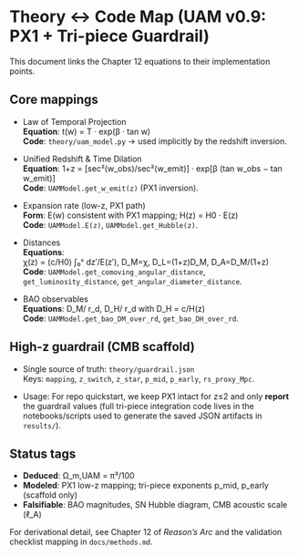 # Theory ↔ Code Map (UAM v0.9: PX1 + Tri-piece Guardrail)

This document links the Chapter 12 equations to their implementation points.

## Core mappings

- Law of Temporal Projection  
  **Equation**: t(w) = T · exp(β · tan w)  
  **Code**: `theory/uam_model.py` → used implicitly by the redshift inversion.

- Unified Redshift & Time Dilation  
  **Equation**: 1+z = [sec²(w_obs)/sec²(w_emit)] · exp[β (tan w_obs − tan w_emit)]  
  **Code**: `UAMModel.get_w_emit(z)` (PX1 inversion).

- Expansion rate (low-z, PX1 path)  
  **Form**: E(w) consistent with PX1 mapping; H(z) = H0 · E(z)  
  **Code**: `UAMModel.E(z)`, `UAMModel.get_Hubble(z)`.

- Distances  
  **Equations**:  
  χ(z) = (c/H0) ∫₀ᶻ dz′/E(z′),  D_M=χ,  D_L=(1+z)D_M,  D_A=D_M/(1+z)  
  **Code**: `UAMModel.get_comoving_angular_distance`, `get_luminosity_distance`, `get_angular_diameter_distance`.

- BAO observables  
  **Equations**: D_M/ r_d,  D_H/ r_d with D_H = c/H(z)  
  **Code**: `UAMModel.get_bao_DM_over_rd`, `get_bao_DH_over_rd`.

## High-z guardrail (CMB scaffold)

- Single source of truth: `theory/guardrail.json`  
  Keys: `mapping`, `z_switch`, `z_star`, `p_mid`, `p_early`, `rs_proxy_Mpc`.

- Usage: For repo quickstart, we keep PX1 intact for z≤2 and only **report** the guardrail values (full tri-piece integration code lives in the notebooks/scripts used to generate the saved JSON artifacts in `results/`).

## Status tags

- **Deduced**: Ω_m,UAM = π³/100  
- **Modeled**: PX1 low-z mapping; tri-piece exponents p_mid, p_early (scaffold only)  
- **Falsifiable**: BAO magnitudes, SN Hubble diagram, CMB acoustic scale (ℓ_A)

For derivational detail, see Chapter 12 of *Reason’s Arc* and the validation checklist mapping in `docs/methods.md`.

